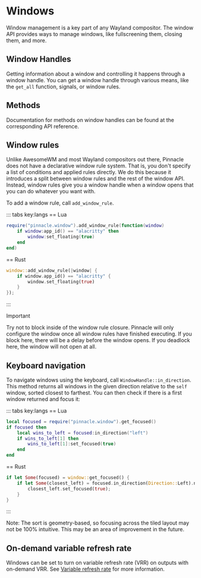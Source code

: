 # Windows

Window management is a key part of any Wayland compositor. The window API
provides ways to manage windows, like fullscreening them, closing them, and more.

## Window Handles

Getting information about a window and controlling it happens through a window handle.
You can get a window handle through various means, like the `get_all` function, signals,
or window rules.

## Methods

Documentation for methods on window handles can be found at the corresponding API reference.

## Window rules

Unlike AwesomeWM and most Wayland compositors out there, Pinnacle does not have a declarative window rule system.
That is, you don't specify a list of conditions and applied rules directly. We do this because it introduces a split
between window rules and the rest of the window API. Instead, window rules give you a window handle when
a window opens that you can do whatever you want with.

To add a window rule, call `add_window_rule`.

::: tabs key:langs
== Lua
```lua
require("pinnacle.window").add_window_rule(function(window)
    if window:app_id() == "alacritty" then
        window:set_floating(true)
    end
end)
```
== Rust
```rust
window::add_window_rule(|window| {
    if window.app_id() == "alacritty" {
        window.set_floating(true)
    }
});
```
:::

> [!IMPORTANT]
> Try not to block inside of the window rule closure. Pinnacle will only configure the window once
> all window rules have finished executing. If you block here, there will be a delay before the window opens.
> If you deadlock here, the window will not open at all.

## Keyboard navigation

To navigate windows using the keyboard, call `WindowHandle::in_direction`.
This method returns all windows in the given direction relative to the `self` window,
sorted closest to farthest. You can then check if there is a first window returned and focus it:

::: tabs key:langs
== Lua
```lua
local focused = require("pinnacle.window").get_focused()
if focused then
    local wins_to_left = focused:in_direction("left")
    if wins_to_left[1] then
        wins_to_left[1]:set_focused(true)
    end
end
```
== Rust
```rust
if let Some(focused) = window::get_focused() {
    if let Some(closest_left) = focused.in_direction(Direction::Left).next() {
        closest_left.set_focused(true);
    }
}
```
:::

Note: The sort is geometry-based, so focusing across the tiled layout
may not be 100% intuitive. This may be an area of improvement in the future.

## On-demand variable refresh rate

Windows can be set to turn on variable refresh rate (VRR) on outputs with on-demand VRR.
See [Variable refresh rate](./outputs#variable-refresh-rate) for more information.
